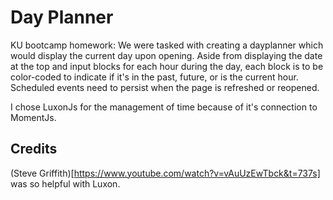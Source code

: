 # Day Planner

KU bootcamp homework: We were tasked with creating a dayplanner which would display the current day upon opening. Aside from displaying the date at the top and input blocks for each hour during the day, each block is to be color-coded to indicate if it's in the past, future, or is the current hour. Scheduled events need to persist when the page is refreshed or reopened. 

I chose LuxonJs for the management of time because of it's connection to MomentJs. 

## Credits
(Steve Griffith)[https://www.youtube.com/watch?v=vAuUzEwTbck&t=737s] was so helpful with Luxon. 